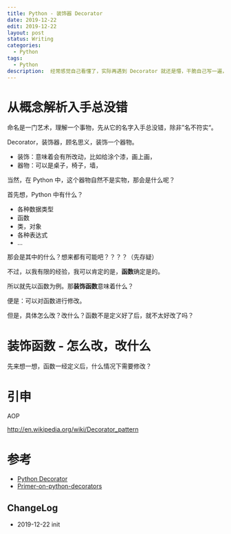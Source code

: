 ```yaml
---
title: Python - 装饰器 Decorator
date: 2019-12-22
edit: 2019-12-22
layout: post
status: Writing
categories:
  - Python
tags:
  - Python
description:  经常感觉自己看懂了，实际再遇到 Decorator 就还是懵，干脆自己写一遍，教教自己，分享他人
---
```


# 从概念解析入手总没错

命名是一门艺术，理解一个事物，先从它的名字入手总没错，除非”名不符实“。

Decorator，装饰器，顾名思义，装饰一个器物。

- 装饰：意味着会有所改动，比如给涂个漆，画上画，
- 器物：可以是桌子，椅子，墙，

当然，在 Python 中，这个器物自然不是实物，那会是什么呢？

首先想，Python 中有什么？
- 各种数据类型
- 函数
- 类，对象
- 各种表达式
- ...

那会是其中的什么？想来都有可能吧？？？？（先存疑）

不过，以我有限的经验，我可以肯定的是，**函数**确定是的。

所以就先以函数为例。那**装饰函数**意味着什么？

便是：可以对函数进行修改。

但是，具体怎么改？改什么？函数不是定义好了后，就不太好改了吗？

# 装饰函数 - 怎么改，改什么

先来想一想，函数一经定义后，什么情况下需要修改？

# 引申

AOP

http://en.wikipedia.org/wiki/Decorator_pattern

# 参考

- [ Python Decorator](https://wiki.python.org/moin/PythonDecorators#What_is_a_Decorator)
- [Primer-on-python-decorators](https://realpython.com/primer-on-python-decorators/)

## ChangeLog
- 2019-12-22 init